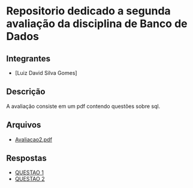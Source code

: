 # Repositorio dedicado a segunda avaliação da disciplina de Banco de Dados

## Integrantes

- [Luiz David Silva Gomes]

## Descrição

A avaliação consiste em um pdf contendo questões sobre sql.

## Arquivos

- [Avaliacao2.pdf](avaliacao_bd.pdf)

## Respostas

- [QUESTAO 1](q1.sql)
- [QUESTAO 2](q2.sql)
